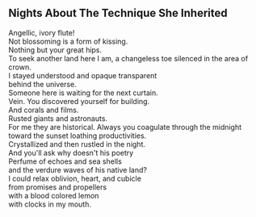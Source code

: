 Nights About The Technique She Inherited
----------------------------------------
Angellic, ivory flute!  
Not blossoming is a form of kissing.  
Nothing but your great hips.  
To seek another land here I am, a changeless toe silenced in the area of crown.  
I stayed understood and opaque transparent  
behind the universe.  
Someone here is waiting for the next curtain.  
Vein. You discovered yourself for building.  
And corals and films.  
Rusted giants and astronauts.  
For me they are historical. Always you coagulate through the midnight  
toward the sunset loathing productivities.  
Crystallized and then rustled in the night.  
And you'll ask why doesn't his poetry  
Perfume of echoes and sea shells  
and the verdure waves of his native land?  
I could relax oblivion, heart, and cubicle  
from promises and propellers  
with a blood colored lemon  
with clocks in my mouth.  
